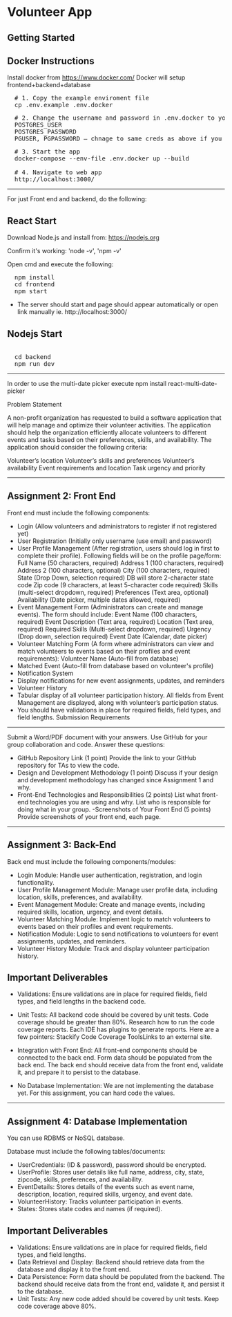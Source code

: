# Volunteer App

## Getting Started

## Docker Instructions
Install docker from https://www.docker.com/
Docker will setup frontend+backend+database

<pre>
  # 1. Copy the example enviroment file 
  cp .env.example .env.docker
</pre>
<pre>
  # 2. Change the username and password in .env.docker to your own
  POSTGRES_USER
  POSTGRES_PASSWORD
  PGUSER, PGPASSWORD — chnage to same creds as above if you want
</pre>
<pre>
  # 3. Start the app 
  docker-compose --env-file .env.docker up --build

  # 4. Navigate to web app
  http://localhost:3000/
</pre>

----
For just Front end and backend, do the following: 

## React Start

Download Node.js and install from: https://nodejs.org

Confirm it's working:
'node -v',
'npm -v'

Open cmd and execute the following:
<pre>
  npm install
  cd frontend
  npm start
</pre>

- The server should start and page should appear automatically or open link manually ie. http://localhost:3000/
## Nodejs Start 
<pre> 
  cd backend
  npm run dev
</pre>



---

In order to use the multi-date picker execute npm install react-multi-date-picker

Problem Statement

A non-profit organization has requested to build a software application that will help manage and optimize their volunteer activities. The application should help the organization efficiently allocate volunteers to different events and tasks based on their preferences, skills, and availability. The application should consider the following criteria:

Volunteer’s location
Volunteer’s skills and preferences
Volunteer’s availability
Event requirements and location
Task urgency and priority

---

## Assignment 2: Front End

Front end must include the following components:

- Login (Allow volunteers and administrators to register if not registered yet)
- User Registration (Initially only username (use email) and password)
- User Profile Management (After registration, users should log in first to complete their profile). Following fields will be on the profile page/form:
  Full Name (50 characters, required)
  Address 1 (100 characters, required)
  Address 2 (100 characters, optional)
  City (100 characters, required)
  State (Drop Down, selection required) DB will store 2-character state code
  Zip code (9 characters, at least 5-character code required)
  Skills (multi-select dropdown, required)
  Preferences (Text area, optional)
  Availability (Date picker, multiple dates allowed, required)
- Event Management Form (Administrators can create and manage events). The form should include:
  Event Name (100 characters, required)
  Event Description (Text area, required)
  Location (Text area, required)
  Required Skills (Multi-select dropdown, required)
  Urgency (Drop down, selection required)
  Event Date (Calendar, date picker)
- Volunteer Matching Form (A form where administrators can view and match volunteers to events based on their profiles and event requirements):
  Volunteer Name (Auto-fill from database)
- Matched Event (Auto-fill from database based on volunteer's profile)
- Notification System
- Display notifications for new event assignments, updates, and reminders
- Volunteer History
- Tabular display of all volunteer participation history. All fields from Event Management are displayed, along with volunteer’s participation status.
- You should have validations in place for required fields, field types, and field lengths.
  Submission Requirements

---

Submit a Word/PDF document with your answers.
Use GitHub for your group collaboration and code.
Answer these questions:

- GitHub Repository Link (1 point)
  Provide the link to your GitHub repository for TAs to view the code.
- Design and Development Methodology (1 point)
  Discuss if your design and development methodology has changed since Assignment 1 and why.
- Front-End Technologies and Responsibilities (2 points)
  List what front-end technologies you are using and why. List who is responsible for doing what in your group.
  -Screenshots of Your Front End (5 points)
  Provide screenshots of your front end, each page.

---

## Assignment 3: Back-End

Back end must include the following components/modules:

- Login Module: Handle user authentication, registration, and login functionality.
- User Profile Management Module: Manage user profile data, including location, skills, preferences, and availability.
- Event Management Module: Create and manage events, including required skills, location, urgency, and event details.
- Volunteer Matching Module: Implement logic to match volunteers to events based on their profiles and event requirements.
- Notification Module: Logic to send notifications to volunteers for event assignments, updates, and reminders.
- Volunteer History Module: Track and display volunteer participation history.
  
## Important Deliverables
- Validations: Ensure validations are in place for required fields, field types, and field lengths in the backend code.

- Unit Tests: All backend code should be covered by unit tests. Code coverage should be greater than 80%. Research how to run the code coverage reports. Each IDE has plugins to generate reports. Here are a few pointers: Stackify Code Coverage ToolsLinks to an external site.

- Integration with Front End: All front-end components should be connected to the back end. Form data should be populated from the back end. The back end should receive data from the front end, validate it, and prepare it to persist to the database.

- No Database Implementation: We are not implementing the database yet. For this assignment, you can hard code the values.

---

## Assignment 4: Database Implementation

You can use RDBMS or NoSQL database.

Database must include the following tables/documents:

- UserCredentials: (ID & password), password should be encrypted.
- UserProfile: Stores user details like full name, address, city, state, zipcode, skills, preferences, and availability.
- EventDetails: Stores details of the events such as event name, description, location, required skills, urgency, and event date.
- VolunteerHistory: Tracks volunteer participation in events.
- States: Stores state codes and names (if required).
  
## Important Deliverables
- Validations: Ensure validations are in place for required fields, field types, and field lengths.
- Data Retrieval and Display: Backend should retrieve data from the database and display it to the front end.
- Data Persistence: Form data should be populated from the backend. The backend should receive data from the front end, validate it, and persist it to the database.
- Unit Tests: Any new code added should be covered by unit tests. Keep code coverage above 80%.
